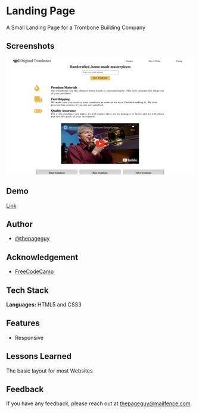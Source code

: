 # Landing Page

A Small Landing Page for a Trombone Building Company

## Screenshots

![App Screenshot](img/screenshot.jpeg)

## Demo

[Link](https://thepageguy.github.io/landing_page/)

## Author

- [@thepageguy](https://www.github.com/thepageguy)

## Acknowledgement

- [FreeCodeCamp](https://www.freecodecamp.org/)

## Tech Stack

**Languages:** HTML5 and CSS3

## Features

- Responsive

## Lessons Learned

The basic layout for most Websites

## Feedback

If you have any feedback, please reach out at thepageguy@mailfence.com.
